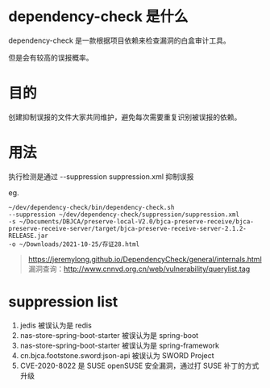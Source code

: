 # dependency-check 是什么
dependency-check 是一款根据项目依赖来检查漏洞的白盒审计工具。

但是会有较高的误报概率。

# 目的
创建抑制误报的文件大家共同维护，避免每次需要重复识别被误报的依赖。

# 用法
执行检测是通过 --suppression suppression.xml 抑制误报


eg.
```shell
~/dev/dependency-check/bin/dependency-check.sh
--suppression ~/dev/dependency-check/suppression/suppression.xml
-s ~/Documents/DBJCA/preserve-local-V2.0/bjca-preserve-receive/bjca-preserve-receive-server/target/bjca-preserve-receive-server-2.1.2-RELEASE.jar
-o ~/Downloads/2021-10-25/存证28.html
```


> https://jeremylong.github.io/DependencyCheck/general/internals.html
> 漏洞查询：http://www.cnnvd.org.cn/web/vulnerability/querylist.tag

# suppression list
1. jedis 被误认为是 redis 
2. nas-store-spring-boot-starter 被误认为是 spring-boot
3. nas-store-spring-boot-starter 被误认为是 spring-framework
4. cn.bjca.footstone.sword:json-api 被误认为 SWORD Project 
5. CVE-2020-8022 是 SUSE openSUSE 安全漏洞，通过打 SUSE 补丁的方式升级 